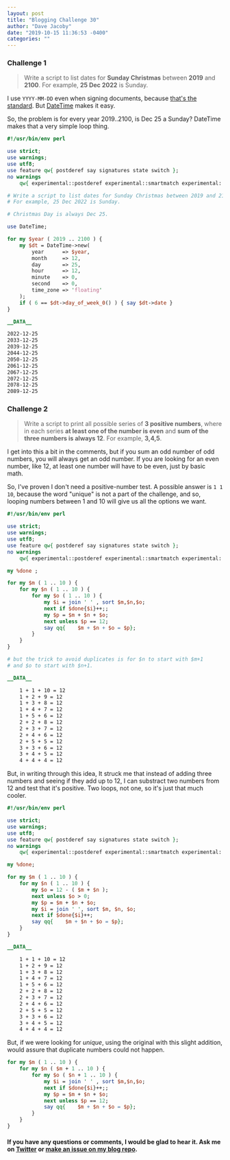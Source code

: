 ```yaml
---
layout: post
title: "Blogging Challenge 30"
author: "Dave Jacoby"
date: "2019-10-15 11:36:53 -0400"
categories: ""
---
```


### Challenge 1

> Write a script to list dates for **Sunday Christmas** between **2019** and **2100**. For example, **25 Dec 2022** is Sunday.

I use `YYYY-MM-DD` even when signing documents, because [that's the standard](https://en.wikipedia.org/wiki/ISO_8601). But [DateTime](https://metacpan.org/pod/DateTime) makes it easy.

So, the problem is for every year 2019..2100, is Dec 25 a Sunday? DateTime makes that a very simple loop thing.

```perl
#!/usr/bin/env perl

use strict;
use warnings;
use utf8;
use feature qw{ postderef say signatures state switch };
no warnings
    qw{ experimental::postderef experimental::smartmatch experimental::signatures };

# Write a script to list dates for Sunday Christmas between 2019 and 2100.
# For example, 25 Dec 2022 is Sunday.

# Christmas Day is always Dec 25.

use DateTime;

for my $year ( 2019 .. 2100 ) {
    my $dt = DateTime->new(
        year      => $year,
        month     => 12,
        day       => 25,
        hour      => 12,
        minute    => 0,
        second    => 0,
        time_zone => 'floating'
    );
    if ( 6 == $dt->day_of_week_0() ) { say $dt->date }
}

__DATA__

2022-12-25
2033-12-25
2039-12-25
2044-12-25
2050-12-25
2061-12-25
2067-12-25
2072-12-25
2078-12-25
2089-12-25

```

### Challenge 2

> Write a script to print all possible series of **3 positive numbers**, where in each series **at least one of the number is even** and **sum of the three numbers is always 12**. For example, **3,4,5**.

I get into this a bit in the comments, but if you sum an odd number of odd numbers, you will always get an odd number. If you are looking for an even number, like 12, at least one number will have to be even, just by basic math.

So, I've proven I don't need a positive-number test. A possible answer is `1 1 10`, because the word "unique" is not a part of the challenge, and so, looping numbers between 1 and 10 will give us all the options we want.

```perl
#!/usr/bin/env perl

use strict;
use warnings;
use utf8;
use feature qw{ postderef say signatures state switch };
no warnings
    qw{ experimental::postderef experimental::smartmatch experimental::signatures };

my %done ;

for my $m ( 1 .. 10 ) {
    for my $n ( 1 .. 10 ) {
        for my $o ( 1 .. 10 ) {
            my $i = join ' ' , sort $m,$n,$o;
            next if $done{$i}++;;
            my $p = $m + $n + $o;
            next unless $p == 12;
            say qq{    $m + $n + $o = $p};
        }
    }
}

# but the trick to avoid duplicates is for $n to start with $m+1
# and $o to start with $n+1.

__DATA__

    1 + 1 + 10 = 12
    1 + 2 + 9 = 12
    1 + 3 + 8 = 12
    1 + 4 + 7 = 12
    1 + 5 + 6 = 12
    2 + 2 + 8 = 12
    2 + 3 + 7 = 12
    2 + 4 + 6 = 12
    2 + 5 + 5 = 12
    3 + 3 + 6 = 12
    3 + 4 + 5 = 12
    4 + 4 + 4 = 12
```

But, in writing through this idea, It struck me that instead of adding three numbers and seeing if they add up to 12, I can substract two numbers from 12 and test that it's positive. Two loops, not one, so it's just that much cooler.

```perl
#!/usr/bin/env perl

use strict;
use warnings;
use utf8;
use feature qw{ postderef say signatures state switch };
no warnings
    qw{ experimental::postderef experimental::smartmatch experimental::signatures };

my %done;

for my $m ( 1 .. 10 ) {
    for my $n ( 1 .. 10 ) {
        my $o = 12 - ( $m + $n );
        next unless $o > 0;
        my $p = $m + $n + $o;
        my $i = join ' ', sort $m, $n, $o;
        next if $done{$i}++;
        say qq{    $m + $n + $o = $p};
    }
}

__DATA__

    1 + 1 + 10 = 12
    1 + 2 + 9 = 12
    1 + 3 + 8 = 12
    1 + 4 + 7 = 12
    1 + 5 + 6 = 12
    2 + 2 + 8 = 12
    2 + 3 + 7 = 12
    2 + 4 + 6 = 12
    2 + 5 + 5 = 12
    3 + 3 + 6 = 12
    3 + 4 + 5 = 12
    4 + 4 + 4 = 12
```

But, if we were looking for _unique_, using the original with this slight addition, would assure that duplicate numbers could not happen.

```perl
for my $m ( 1 .. 10 ) {
    for my $n ( $m + 1 .. 10 ) {
        for my $o ( $n + 1 .. 10 ) {
            my $i = join ' ' , sort $m,$n,$o;
            next if $done{$i}++;;
            my $p = $m + $n + $o;
            next unless $p == 12;
            say qq{    $m + $n + $o = $p};
        }
    }
}

```

#### If you have any questions or comments, I would be glad to hear it. Ask me on [Twitter](https://twitter.com/jacobydave) or [make an issue on my blog repo](https://github.com/jacoby/jacoby.github.io).
